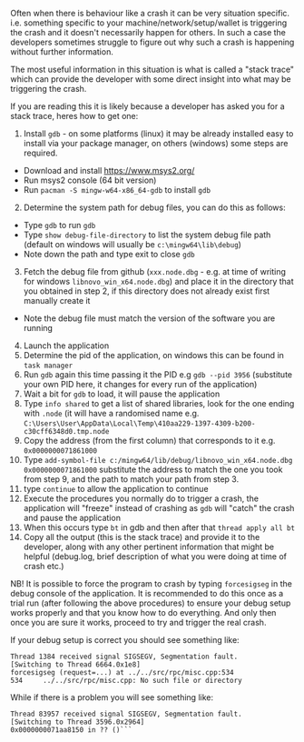 Often when there is behaviour like a crash it can be very situation specific. i.e. something specific to your machine/network/setup/wallet is triggering the crash and it doesn't necessarily happen for others.
In such a case the developers sometimes struggle to figure out why such a crash is happening without further information.

The most useful information in this situation is what is called a "stack trace" which can provide the developer with some direct insight into what may be triggering the crash.

If you are reading this it is likely because a developer has asked you for a stack trace, heres how to get one:

1. Install `gdb` - on some platforms (linux) it may be already installed easy to install via your package manager, on others (windows) some steps are required.
* Download and install https://www.msys2.org/
* Run msys2 console (64 bit version)
* Run `pacman -S mingw-w64-x86_64-gdb` to install `gdb`
2. Determine the system path for debug files, you can do this as follows:
* Type `gdb` to run `gdb`
* Type `show debug-file-directory` to list the system debug file path (default on windows will usually be `c:\mingw64\lib\debug`)
* Note down the path and type exit to close `gdb`
3. Fetch the debug file from github (`xxx.node.dbg` - e.g. at time of writing for windows `libnovo_win_x64.node.dbg`) and place it in the directory that you obtained in step 2, if this directory does not already exist first manually create it
* Note the debug file must match the version of the software you are running
4. Launch the application
5. Determine the pid of the application, on windows this can be found in `task manager` 
6. Run `gdb` again this time passing it the PID e.g `gdb --pid 3956` (substitute your own PID here, it changes for every run of the application)
7. Wait a bit for `gdb` to load, it will pause the application
8. Type `info shared` to get a list of shared libraries, look for the one ending with `.node` (it will have a randomised name e.g. `C:\Users\User\AppData\Local\Temp\410aa229-1397-4309-b200-c30cff6348d0.tmp.node`
9. Copy the address (from the first column) that corresponds to it e.g. `0x0000000071861000`
10. Type `add-symbol-file c:/mingw64/lib/debug/libnovo_win_x64.node.dbg 0x0000000071861000` substitute the address to match the one you took from step 9, and the path to match your path from step 3.
11. type `continue` to allow the application to continue
12. Execute the procedures you normally do to trigger a crash, the application will "freeze" instead of crashing as `gdb` will "catch" the crash and pause the application
13. When this occurs type `bt` in gdb and then after that `thread apply all bt`
14. Copy all the output (this is the stack trace) and provide it to the developer, along with any other pertinent information that might be helpful (debug.log, brief description of what you were doing at time of crash etc.)

NB! It is possible to force the program to crash by typing `forcesigseg` in the debug console of the application.
It is recommended to do this once as a trial run (after following the above procedures) to ensure your debug setup works properly and that you know how to do everything.
And only then once you are sure it works, proceed to try and trigger the real crash.

If your debug setup is correct you should see something like:
```
Thread 1384 received signal SIGSEGV, Segmentation fault.
[Switching to Thread 6664.0x1e8]
forcesigseg (request=...) at ../../src/rpc/misc.cpp:534
534     ../../src/rpc/misc.cpp: No such file or directory
```
While if there is a problem you will see something like:
```
Thread 83957 received signal SIGSEGV, Segmentation fault.
[Switching to Thread 3596.0x2964]
0x0000000071aa8150 in ?? ()```


